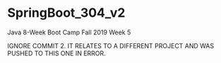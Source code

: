 # SpringBoot_304_v2
Java 8-Week Boot Camp Fall 2019 Week 5

IGNORE COMMIT 2.  IT RELATES TO A DIFFERENT PROJECT AND WAS PUSHED TO THIS ONE IN ERROR.
